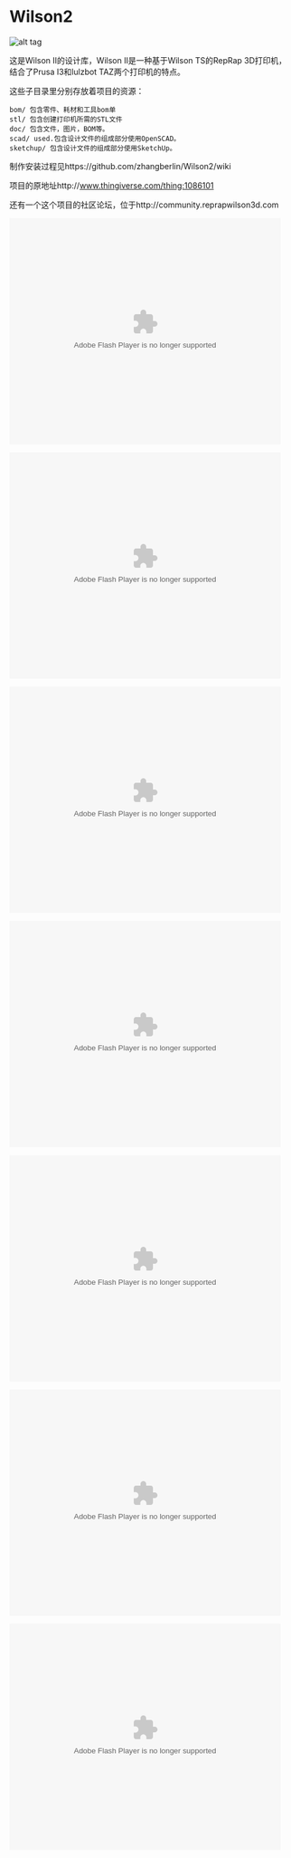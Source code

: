 # Wilson2

![alt tag](https://github.com/mjrice/Wilson2/blob/master/doc/wilson-source-weblogo-swjtu.png)

这是Wilson II的设计库，Wilson II是一种基于Wilson TS的RepRap 3D打印机，结合了Prusa I3和lulzbot TAZ两个打印机的特点。

这些子目录里分别存放着项目的资源：

	bom/ 包含零件、耗材和工具bom单
    stl/ 包含创建打印机所需的STL文件
    doc/ 包含文件，图片，BOM等。
    scad/ used.包含设计文件的组成部分使用OpenSCAD。
    sketchup/ 包含设计文件的组成部分使用SketchUp。


制作安装过程见https://github.com/zhangberlin/Wilson2/wiki

项目的原地址http://www.thingiverse.com/thing:1086101

还有一个这个项目的社区论坛，位于http://community.reprapwilson3d.com


<embed src='http://player.youku.com/player.php/Type/Folder/Fid//Ob//sid/XMjY4MDc5NjU3Ng==/v.swf' quality='high' width='480' height='400' align='middle' allowScriptAccess='always' allowFullScreen='true' mode='transparent' type='application/x-shockwave-flash'></embed>

<embed src='http://player.youku.com/player.php/Type/Folder/Fid//Ob//sid/XMjY4MDgwNDE3Ng==/v.swf' quality='high' width='480' height='400' align='middle' allowScriptAccess='always' allowFullScreen='true' mode='transparent' type='application/x-shockwave-flash'></embed>

<embed src='http://player.youku.com/player.php/Type/Folder/Fid//Ob//sid/XMjY4MDgwODY1Ng==/v.swf' quality='high' width='480' height='400' align='middle' allowScriptAccess='always' allowFullScreen='true' mode='transparent' type='application/x-shockwave-flash'></embed>

<embed src='http://player.youku.com/player.php/Type/Folder/Fid//Ob//sid/XMjY4MDgyNDUyMA==/v.swf' quality='high' width='480' height='400' align='middle' allowScriptAccess='always' allowFullScreen='true' mode='transparent' type='application/x-shockwave-flash'></embed>

<embed src='http://player.youku.com/player.php/Type/Folder/Fid//Ob//sid/XMjY4MDgzMDc4OA==/v.swf' quality='high' width='480' height='400' align='middle' allowScriptAccess='always' allowFullScreen='true' mode='transparent' type='application/x-shockwave-flash'></embed>

<embed src='http://player.youku.com/player.php/Type/Folder/Fid//Ob//sid/XMjY4MDg0NTE4OA==/v.swf' quality='high' width='480' height='400' align='middle' allowScriptAccess='always' allowFullScreen='true' mode='transparent' type='application/x-shockwave-flash'></embed>

<embed src='http://player.youku.com/player.php/Type/Folder/Fid//Ob//sid/XMjY4MDk2MDMyOA==/v.swf' quality='high' width='480' height='400' align='middle' allowScriptAccess='always' allowFullScreen='true' mode='transparent' type='application/x-shockwave-flash'></embed>
